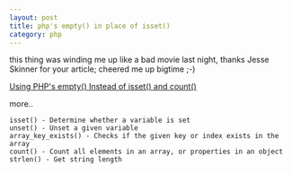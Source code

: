 ```yaml
---
layout: post
title: php's empty() in place of isset()
category: php
---
```


this thing was winding me up like a bad movie last night, thanks Jesse Skinner for your article; cheered me up bigtime ;-)

[Using PHP's empty() Instead of isset() and count()](http://www.thefutureoftheweb.com/blog/using-php-empty-instead-of-isset-count)

more..

    isset() - Determine whether a variable is set
    unset() - Unset a given variable
    array_key_exists() - Checks if the given key or index exists in the array
    count() - Count all elements in an array, or properties in an object
    strlen() - Get string length
